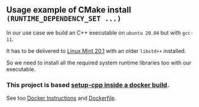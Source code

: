 ## Usage example of CMake install `(RUNTIME_DEPENDENCY_SET ...)`

In our use case we build an C++ executable on `ubuntu 20.04` but with `gcc-11`.

It has to be delivered to [Linux Mint 20.1](https://linuxmint.com/download_all.php) with an older `libstd++` installed.

So we need to install all the required system runtime libraries too with our executable.


### This project is based [setup-cpp inside a docker build](https://github.com/aminya/setup-cpp#inside-docker).

See too [Docker Instructions](docker.md) and [Dockerfile](Dockerfile).
